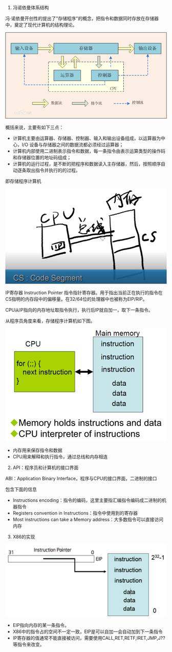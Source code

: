 1. 冯诺依曼体系结构

冯·诺依曼开创性的提出了"存储程序"的概念，把指令和数据同时存放在存储器中，奠定了现代计算机的结构理论。

![冯诺依曼结构](images/9.png)

概括来说，主要有如下三点：

- 计算机主要由运算器、存储器、控制器、输入和输出设备组成，以运算器为中心，I/O 设备与存储器之间的数据流都必须经过运算器；
- 计算机内部使用二进制表示指令和数据，每一条指令由表示运算类型的操作码和存储器位置的地址码组成；
- 计算机的运行过程，是不断的把程序和数据读入主存储器，然后，按照顺序自动逐条取出指令并执行的的过程。

即存储程序计算机

![CPU_Memory](images/1.png)

IP寄存器 Instruction Pointer 指令指针寄存器。用于指出当前正在执行的指令在CS指明的内存段中的偏移量。在32/64位的处理器中也被称为EIP/RIP。

CPU从IP指向的内存地址取指令执行，执行后IP就自加一，取下一条指令。

从程序员角度来看，存储程序计算机如下图。

![程序员角度](images/2.png)

- 内存用来保存指令和数据
- CPU用来解释和执行指令，通过总线和内存相连

2. API：程序员和计算机的接口界面

ABI：Application Binary Interface，程序与CPU的接口界面，二进制的接口

包含下面的信息

-  Instructions encoding：指令的编码，这里主要指汇编指令编码成二进制的机器指令
- Registers convention in Instructions：指令中使用到的寄存器
- Most instructions can take a Memory
address：大多数指令可以直接访问内存

3. X86的实现

![IP](images/3.png)

- EIP指向内存的某一条指令。
- X86中的指令占的空间不一定一致，EIP是可以自加一会自动加到下一条指令
- IP寄存器的值通常不能直接被访问，需要使用CALL,RET,RETF,IRET,JMP,J?? 等指令来改变。